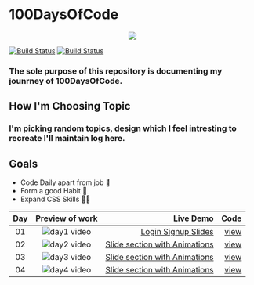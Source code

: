 
#  **100DaysOfCode**

<div style="text-align:center">

<img  src="../100DaysOfCode/assets/banner2.png">
</div>

[![Build Status](https://img.shields.io/badge/license-MIT-blue?style=for-the-badge&logo=appveyor)](https://github.com/kr017/100DaysOfCode) [![Build Status](https://img.shields.io/badge/build-success-yellowgreen?logo=netlify&style=for-the-badge)](https://app.netlify.com/sites/100daysofcode-kiranmate-portfolio/deploys) 

<!-- [![Netlify Status](https://api.netlify.com/api/v1/badges/ed636046-6380-4a2a-ac8d-712e065b1eec/deploy-status)](https://app.netlify.com/sites/100daysofcode-kiranmate-portfolio/deploys) -->


### The sole purpose of this repository is documenting my jounrney of 100DaysOfCode.


## **How I'm Choosing Topic**
### I'm picking random topics, design which I feel intresting to recreate I'll maintain log here. 

## **Goals**
- Code Daily apart from job 🎯
- Form a good Habit 💪
- Expand CSS Skills 🤹‍♀️


| Day | Preview of work | Live Demo | Code |
| :-----:| :------:|-------: |-------: |
| 01 | ![day1 video](../100DaysOfCode/assets/day1.gif) |[Login Signup Slides]((https://100daysofcode-kiranmate-portfolio.netlify.app/day1/))  |[view](../100DaysOfCode/Day1/index.html) |
| 02 | ![day2 video](../100DaysOfCode/assets/day2.gif) | [Slide section with Animations]((https://100daysofcode-kiranmate-portfolio.netlify.app/day2/)) |[view ](../100DaysOfCode/Day2/index.html) |
| 03 | ![day3 video](../100DaysOfCode/assets/day3.gif) | [Slide section with Animations]((https://100daysofcode-kiranmate-portfolio.netlify.app/day3/))   |[view ](../100DaysOfCode/Day2/index.html) |
| 04 | ![day4 video](../100DaysOfCode/assets/day4.gif) | [Slide section with Animations]((https://100daysofcode-kiranmate-portfolio.netlify.app/day4/))  | [view ](../100DaysOfCode/Day4/index.html) |





<!-- <img align="left" width="250" height="200" src="../100DaysOfCode/assets/day41.gif"> -->






